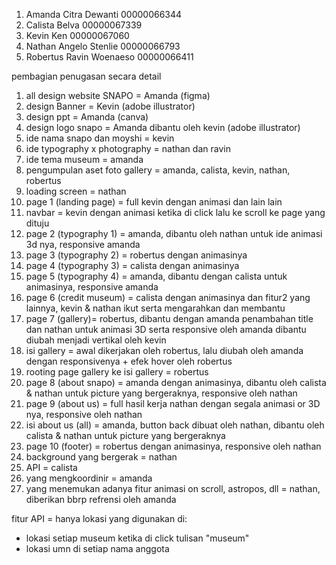 1. Amanda Citra Dewanti 00000066344
2. Calista Belva 00000067339
3. Kevin Ken 00000067060
4. Nathan Angelo Stenlie 00000066793
5. Robertus Ravin Woenaeso 00000066411


pembagian penugasan secara detail

1. all design website SNAPO = Amanda (figma)
2. design Banner = Kevin (adobe illustrator)
3. design ppt = Amanda (canva)
4. design logo snapo = Amanda dibantu oleh kevin (adobe illustrator)
5. ide nama snapo dan moyshi = kevin
6. ide typography x photography = nathan dan ravin
7. ide tema museum = amanda
8. pengumpulan aset foto gallery = amanda, calista, kevin, nathan, robertus
9. loading screen = nathan 
10. page 1 (landing page) = full kevin dengan animasi dan lain lain
11. navbar = kevin dengan animasi ketika di click lalu ke scroll ke page yang dituju
12. page 2 (typography 1) = amanda, dibantu oleh nathan untuk ide animasi 3d nya, responsive amanda
13. page 3 (typography 2) = robertus dengan animasinya
14. page 4 (typography 3) = calista dengan animasinya
15. page 5 (typography 4) = amanda, dibantu dengan calista untuk animasinya, responsive amanda
16. page 6 (credit museum) = calista dengan animasinya dan fitur2 yang lainnya, kevin & nathan ikut serta mengarahkan dan membantu
17. page 7 (gallery)= robertus, dibantu dengan amanda penambahan title dan nathan untuk animasi 3D serta responsive oleh amanda dibantu diubah menjadi vertikal oleh kevin
18. isi gallery = awal dikerjakan oleh robertus, lalu diubah oleh amanda dengan responsivenya + efek hover oleh robertus
19. rooting page gallery ke isi gallery = robertus
20. page 8 (about snapo) = amanda dengan animasinya, dibantu oleh calista & nathan untuk picture yang bergeraknya, responsive oleh nathan
21. page 9 (about us) = full hasil kerja nathan dengan segala animasi or 3D nya, responsive oleh nathan
22. isi about us (all) = amanda, button back dibuat oleh nathan, dibantu oleh calista & nathan untuk picture yang bergeraknya
23. page 10 (footer) = robertus dengan animasinya, responsive oleh nathan
24. background yang bergerak = nathan
25. API = calista
26. yang mengkoordinir = amanda
27. yang menemukan adanya fitur animasi on scroll, astropos, dll = nathan, diberikan bbrp refrensi oleh amanda

fitur API = hanya lokasi yang digunakan di:
- lokasi setiap museum ketika di click tulisan "museum"
- lokasi umn di setiap nama anggota 
